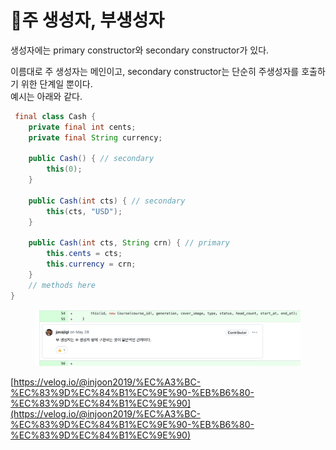# 주 생성자, 부생성자

생성자에는 primary constructor와 secondary constructor가 있다.

이름대로 주 생성자는 메인이고, secondary constructor는 단순히 주생성자를 호출하기 위한 단계일 뿐이다. \
예시는 아래와 같다.

```java
 final class Cash {
    private final int cents;
    private final String currency;

    public Cash() { // secondary
        this(0);
    }

    public Cash(int cts) { // secondary
        this(cts, "USD");
    }

    public Cash(int cts, String crn) { // primary
        this.cents = cts;
        this.currency = crn;
    }
    // methods here
}
```

<figure><img src="../../../.gitbook/assets/image.png" alt=""><figcaption></figcaption></figure>



[https://velog.io/@injoon2019/%EC%A3%BC-%EC%83%9D%EC%84%B1%EC%9E%90-%EB%B6%80-%EC%83%9D%EC%84%B1%EC%9E%90](https://velog.io/@injoon2019/%EC%A3%BC-%EC%83%9D%EC%84%B1%EC%9E%90-%EB%B6%80-%EC%83%9D%EC%84%B1%EC%9E%90)
